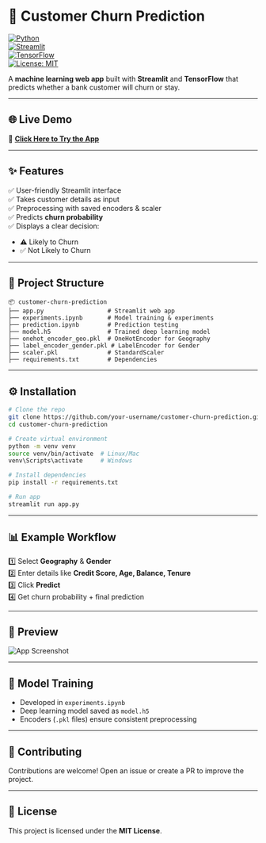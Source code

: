 # 🏦 Customer Churn Prediction  

[![Python](https://img.shields.io/badge/Python-3.9+-blue.svg)](https://www.python.org/)  
[![Streamlit](https://img.shields.io/badge/Streamlit-1.0+-brightgreen.svg)](https://streamlit.io/)  
[![TensorFlow](https://img.shields.io/badge/TensorFlow-2.20-orange.svg)](https://www.tensorflow.org/)  
[![License: MIT](https://img.shields.io/badge/License-MIT-yellow.svg)](LICENSE)  

A **machine learning web app** built with **Streamlit** and **TensorFlow** that predicts whether a bank customer will churn or stay.  

---

## 🌐 Live Demo  
🚀 **[Click Here to Try the App](https://amankamlesh-qybn4appeezvidh3cb7a9nn.streamlit.app/)**  

---

## ✨ Features  
✅ User-friendly Streamlit interface  
✅ Takes customer details as input  
✅ Preprocessing with saved encoders & scaler  
✅ Predicts **churn probability**  
✅ Displays a clear decision:  
- ⚠️ Likely to Churn  
- ✅ Not Likely to Churn  

---

## 📂 Project Structure  
```
📦 customer-churn-prediction
├── app.py                  # Streamlit web app
├── experiments.ipynb       # Model training & experiments
├── prediction.ipynb        # Prediction testing
├── model.h5                # Trained deep learning model
├── onehot_encoder_geo.pkl  # OneHotEncoder for Geography
├── label_encoder_gender.pkl # LabelEncoder for Gender
├── scaler.pkl              # StandardScaler
├── requirements.txt        # Dependencies
```

---

## ⚙️ Installation  

```bash
# Clone the repo
git clone https://github.com/your-username/customer-churn-prediction.git
cd customer-churn-prediction

# Create virtual environment
python -m venv venv
source venv/bin/activate  # Linux/Mac
venv\Scripts\activate     # Windows

# Install dependencies
pip install -r requirements.txt

# Run app
streamlit run app.py
```

---

## 📊 Example Workflow  

1️⃣ Select **Geography** & **Gender**  
2️⃣ Enter details like **Credit Score, Age, Balance, Tenure**  
3️⃣ Click **Predict**  
4️⃣ Get churn probability + final prediction  

---

## 📸 Preview  

  

  
![App Screenshot](<img width="949" height="826" alt="Screenshot 2025-09-14 014505" src="https://github.com/user-attachments/assets/f155f6c7-6b28-4f11-9be6-22ab5f340283" />
)  

---

## 🧪 Model Training  
- Developed in `experiments.ipynb`  
- Deep learning model saved as `model.h5`  
- Encoders (`.pkl` files) ensure consistent preprocessing  

---

## 🤝 Contributing  
Contributions are welcome! Open an issue or create a PR to improve the project.  

---

## 📜 License  
This project is licensed under the **MIT License**.  

